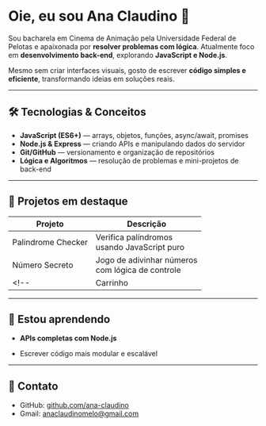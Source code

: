 # Oie, eu sou Ana Claudino 🌺

Sou bacharela em Cinema de Animação pela Universidade Federal de Pelotas e apaixonada por **resolver problemas com lógica**. Atualmente foco em **desenvolvimento back-end**, explorando **JavaScript e Node.js**.  

Mesmo sem criar interfaces visuais, gosto de escrever **código simples e eficiente**, transformando ideias em soluções reais.

---

## 🛠 Tecnologias & Conceitos

- **JavaScript (ES6+)** — arrays, objetos, funções, async/await, promises  
- **Node.js & Express** — criando APIs e manipulando dados do servidor  
- **Git/GitHub** — versionamento e organização de repositórios  
- **Lógica e Algoritmos** — resolução de problemas e mini-projetos de back-end  

---

## 📂 Projetos em destaque

| Projeto | Descrição |
|---------|-----------|
| Palindrome Checker | Verifica palíndromos <br> usando JavaScript puro |
| Número Secreto    | Jogo de adivinhar números <br> com lógica de controle |
<!--| Carrinho          | Sistema de simulação de carrinho <br> manipulação de objetos e arrays |-->

---

## 🌺 Estou aprendendo

- **APIs completas com Node.js**  
<!--- Integrar **bancos de dados** (MongoDB / PostgreSQL) -->
- Escrever código mais modular e escalável

---

## 🌺 Contato 

- GitHub: [github.com/ana-claudino](https://github.com/ana-claudino)  
- Gmail: [anaclaudinomelo@gmail.com](anaclaudinomelo@gmail.com)
